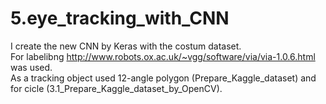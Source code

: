 # 5.eye_tracking_with_CNN  
I create the new CNN by Keras with the costum dataset.  
For labelibng http://www.robots.ox.ac.uk/~vgg/software/via/via-1.0.6.html was used.   
As a tracking object used 12-angle polygon (Prepare_Kaggle_dataset) and for cicle (3.1_Prepare_Kaggle_dataset_by_OpenCV).  

